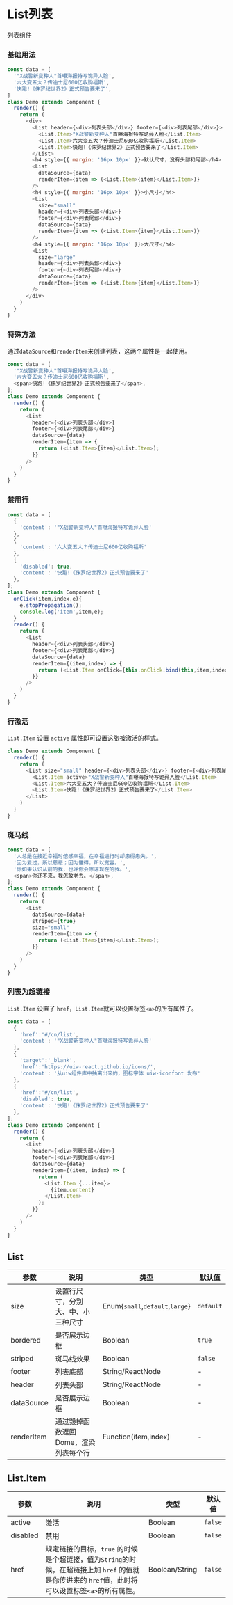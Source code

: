 List列表
===

列表组件


### 基础用法

<!--DemoStart--> 
```js
const data = [
  '"X战警新变种人"首曝海报特写诡异人脸',
  '六大变五大？传迪士尼600亿收购福斯',
  '快跑!《侏罗纪世界2》正式预告要来了',
]
class Demo extends Component {
  render() {
    return (
      <div>
        <List header={<div>列表头部</div>} footer={<div>列表尾部</div>}>
          <List.Item>"X战警新变种人"首曝海报特写诡异人脸</List.Item>
          <List.Item>六大变五大？传迪士尼600亿收购福斯</List.Item>
          <List.Item>快跑!《侏罗纪世界2》正式预告要来了</List.Item>
        </List>
        <h4 style={{ margin: '16px 10px' }}>默认尺寸，没有头部和尾部</h4>
        <List
          dataSource={data}
          renderItem={item => (<List.Item>{item}</List.Item>)}
        />
        <h4 style={{ margin: '16px 10px' }}>小尺寸</h4>
        <List
          size="small"
          header={<div>列表头部</div>} 
          footer={<div>列表尾部</div>}
          dataSource={data}
          renderItem={item => (<List.Item>{item}</List.Item>)}
        />
        <h4 style={{ margin: '16px 10px' }}>大尺寸</h4>
        <List
          size="large"
          header={<div>列表头部</div>} 
          footer={<div>列表尾部</div>}
          dataSource={data}
          renderItem={item => (<List.Item>{item}</List.Item>)}
        />
      </div>
    )
  }
}
```
<!--End-->

### 特殊方法

通过`dataSource`和`renderItem`来创建列表，这两个属性是一起使用。

<!--DemoStart--> 
```js
const data = [
  '"X战警新变种人"首曝海报特写诡异人脸',
  '六大变五大？传迪士尼600亿收购福斯',
  <span>快跑!《侏罗纪世界2》正式预告要来了</span>,
];
class Demo extends Component {
  render() {
    return (
      <List
        header={<div>列表头部</div>}
        footer={<div>列表尾部</div>}
        dataSource={data}
        renderItem={item => {
          return (<List.Item>{item}</List.Item>);
        }}
      />
    )
  }
}
```
<!--End-->

### 禁用行

<!--DemoStart--> 
```js
const data = [
  {
    'content': '"X战警新变种人"首曝海报特写诡异人脸'
  },
  {
    'content': '六大变五大？传迪士尼600亿收购福斯'
  },
  {
    'disabled': true,
    'content': '快跑!《侏罗纪世界2》正式预告要来了'
  },
];
class Demo extends Component {
  onClick(item,index,e){
    e.stopPropagation();
    console.log('item',item,e);
  }
  render() {
    return (
      <List
        header={<div>列表头部</div>}
        footer={<div>列表尾部</div>}
        dataSource={data}
        renderItem={(item,index) => {
          return (<List.Item onClick={this.onClick.bind(this,item,index)} disabled={item.disabled}>{item.content}</List.Item>);
        }}
      />
    )
  }
}
```
<!--End-->


### 行激活

`List.Item` 设置 `active` 属性即可设置这张被激活的样式。

<!--DemoStart--> 
```js
class Demo extends Component {
  render() {
    return (
      <List size="small" header={<div>列表头部</div>} footer={<div>列表尾部</div>}>
        <List.Item active>"X战警新变种人"首曝海报特写诡异人脸</List.Item>
        <List.Item>六大变五大？传迪士尼600亿收购福斯</List.Item>
        <List.Item>快跑!《侏罗纪世界2》正式预告要来了</List.Item>
      </List>
    )
  }
}
```
<!--End-->

### 斑马线

<!--DemoStart--> 
```js
const data = [
  '人总是在接近幸福时倍感幸福，在幸福进行时却患得患失。',
  '因为爱过，所以慈悲；因为懂得，所以宽容。',
  '你如果认识从前的我，也许你会原谅现在的我。',
  <span>你还不来，我怎敢老去。</span>,
];
class Demo extends Component {
  render() {
    return (
      <List
        dataSource={data}
        striped={true}
        size="small"
        renderItem={item => {
          return (<List.Item>{item}</List.Item>);
        }}
      />
    )
  }
}
```
<!--End-->

### 列表为超链接

`List.Item` 设置了 `href`，`List.Item`就可以设置标签`<a>`的所有属性了。

<!--DemoStart--> 
```js
const data = [
  {
    'href':'#/cn/list',
    'content': '"X战警新变种人"首曝海报特写诡异人脸'
  },
  {
    'target':'_blank',
    'href':'https://uiw-react.github.io/icons/',
    'content': '从uiw组件库中抽离出来的，图标字体 uiw-iconfont 发布'
  },
  {
    'href':'#/cn/list',
    'disabled': true,
    'content': '快跑!《侏罗纪世界2》正式预告要来了'
  },
];
class Demo extends Component {
  render() {
    return (
      <List
        header={<div>列表头部</div>}
        footer={<div>列表尾部</div>}
        dataSource={data}
        renderItem={(item, index) => {
          return (
            <List.Item {...item}>
              {item.content}
            </List.Item>
          );
        }}
      />
    )
  }
}
```
<!--End-->

## List

| 参数 | 说明 | 类型 | 默认值 |
|--------- |-------- |--------- |-------- |
| size | 设置行尺寸，分别大、中、小三种尺寸 | Enum{`small`,`default`,`large`} | `default` |
| bordered | 是否展示边框 | Boolean | `true` |
| striped | 斑马线效果 | Boolean | `false` |
| footer | 列表底部 | String/ReactNode | - |
| header | 列表头部 | String/ReactNode | - |
| dataSource | 是否展示边框 | Boolean | - |
| renderItem | 通过毁掉函数返回Dome，渲染列表每个行 | Function(item,index) | - |

## List.Item

| 参数 | 说明 | 类型 | 默认值 |
| --------- | -------- | --------- | -------- |
| active | 激活 | Boolean | `false` |
| disabled | 禁用 | Boolean | `false` |
| href | 规定链接的目标，`true` 的时候是个超链接，值为`String`的时候，在超链接上加 `href` 的值就是你传进来的 `href`值，此时将可以设置标签`<a>`的所有属性。  | Boolean/String | `false` |

